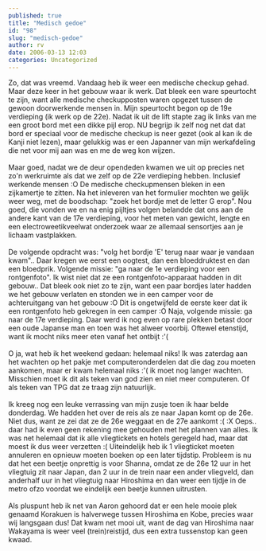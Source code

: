 ```yaml
---
published: true
title: "Medisch gedoe"
id: "98"
slug: "medisch-gedoe"
author: rv
date: 2006-03-13 12:03
categories: Uncategorized
---
```

Zo, dat was vreemd. Vandaag heb ik weer een medische checkup gehad. Maar deze keer in het gebouw waar ik werk. Dat bleek een ware speurtocht te zijn, want alle medische checkupposten waren opgezet tussen de gewoon doorwerkende mensen in. Mijn speurtocht begon op de 19e verdieping (ik werk op de 22e). Nadat ik uit de lift stapte zag ik links van me een groot bord met een dikke pijl erop. NU begrijp ik zelf nog net dat dat bord er speciaal voor de medische checkup is neer gezet (ook al kan ik de Kanji niet lezen), maar gelukkig was er een Japanner van mijn werkafdeling die net voor mij aan was en me de weg kon wijzen.<br /><br />Maar  goed, nadat we de deur opendeden kwamen we uit op precies net zo'n werkruimte als dat we zelf op de 22e verdieping hebben. Inclusief werkende mensen :O De medische checkupmensen bleken in een zijkamertje te zitten. Na het inleveren van het formulier mochten we gelijk weer weg, met de boodschap: "zoek het bordje met de letter G erop". Nou goed, die vonden we en na enig pijltjes volgen belandde dat ons aan de andere kant van de 17e verdieping, voor het meten van gewicht, lengte en een electroweetikveelwat onderzoek waar ze allemaal sensortjes aan je lichaam vastplakken.<br /><br />De volgende opdracht was: "volg het bordje 'E'  terug naar waar je vandaan kwam".. Daar kregen we eerst een oogtest, dan een  bloeddruktest en dan een bloedprik. Volgende missie: "ga naar de 1e  verdieping voor een rontgenfoto". Ik wist niet dat ze een  rontgenfoto-apparaat hadden in dit gebouw.. Dat bleek ook niet zo te zijn,  want een paar bordjes later hadden we het gebouw verlaten en stonden we in  een camper voor de achteruitgang van het gebouw :O Dit is ongetwijfeld de  eerste keer dat ik een rontgenfoto heb gekregen in een camper :O Naja,  volgende missie: ga naar de 17e verdieping. Daar werd ik nog even op rare  plekken betast door een oude Japanse man en toen was het alweer voorbij.  Oftewel etenstijd, want ik mocht niks meer eten vanaf het ontbijt  :'(<br /><br />O ja, wat heb ik het weekend gedaan: helemaal niks! Ik was zaterdag aan het wachten op het pakje met computeronderdelen dat die dag zou moeten aankomen, maar er kwam helemaal niks :'( ik moet nog langer wachten. Misschien moet ik dit als teken van god zien en niet meer computeren. Of als teken van TPG dat ze traag zijn natuurlijk.<br /><br />Ik kreeg nog een  leuke verrassing van mijn zusje toen ik haar belde donderdag. We hadden het  over de reis als ze naar Japan komt op de 26e. Niet dus, want ze zei dat ze  de 26e weggaat en de 27e aankomt :( :X Oeps.. daar had ik even geen rekening  mee gehouden met het plannen van alles. Ik was net helemaal dat ik alle  vliegtickets en hotels geregeld had, maar dat moest ik dus weer verzetten :(  Uiteindelijk heb ik 1 vliegticket moeten annuleren en opnieuw moeten boeken  op een later tijdstip. Probleem is nu dat het een beetje onprettig is voor  Shanna, omdat ze de 26e 12 uur in het vliegtuig zit naar Japan, dan 2 uur in  de trein naar een ander vliegveld, dan anderhalf uur in het vliegtuig naar Hiroshima en dan weer een tijdje in de metro ofzo voordat we eindelijk een beetje kunnen uitrusten.<br /><br />Als pluspunt heb ik net van Aaron  gehoord dat er een hele mooie plek genaamd Korakuen is halverwege tussen  Hiroshima en Kobe, precies waar wij langsgaan dus! Dat kwam net mooi uit,  want de dag van Hiroshima naar Wakayama is weer veel  (trein)reistijd, dus  een extra tussenstop kan geen kwaad.